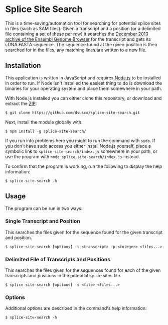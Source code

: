 # Splice Site Search

This is a time-saving/automation tool for searching for potential splice sites in files (such as SAM files). Given a transcript and a position (or a delimited file containing a set of these per row) it searches the [December 2013 archive of the Ensembl Genome Browser](//dec2013.archive.ensembl.org/) for the transcript and gets its cDNA FASTA sequence. The sequence found at the given position is then searched for in the files, any matching lines are written to a new file.

## Installation

This application is written in JavaScript and requires [Node.js](//nodejs.org/) to be installed in order to run. If Node isn't installed the easiest thing to do is download the binaries for your operating system and place them somewhere in your path.

With Node.js installed you can either clone this repository, or download and extract the [ZIP](https://github.com/dsusco/splice-site-search/archive/master.zip):

    $ git clone https://github.com/dsusco/splice-site-search.git

Next, install the module globally with:

    $ npm install -g splice-site-search/

If you run into problems here you might to run the command with `sudo`. If you don't have sudo access you either install Node.js yourself, place a symbolic link to `splice-site-search/index.js` somewhere in your path, or use the program with `node splice-site-search/index.js` instead.

To confirm that the program is working, run the following to display the help information:

    $ splice-site-search -h

## Usage

The program can be run in two ways:

### Single Transcript and Position

This searches the files given for the sequence found for the given transcript and position.

    $ splice-site-search [options] -t <transcript> -p <integer> <files...>

### Delimited File of Transcripts and Positions

This searches the files given for the sequences found for each of the given transcripts and positions in the potential splice sites file.

    $ splice-site-search [options] -s <file> <files...>

### Options

Additional options are described in the command's help information:

    $ splice-site-search -h
